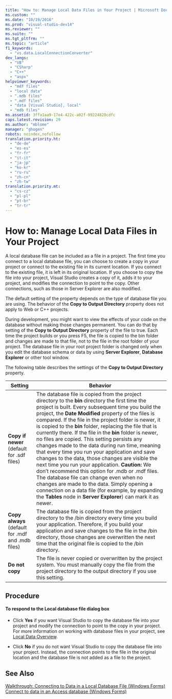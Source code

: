 ```yaml
---
title: "How to: Manage Local Data Files in Your Project | Microsoft Docs"
ms.custom: ""
ms.date: "10/19/2016"
ms.prod: "visual-studio-dev14"
ms.reviewer: ""
ms.suite: ""
ms.tgt_pltfrm: ""
ms.topic: "article"
f1_keywords: 
  - "vs.data.LocalConnectionConverter"
dev_langs: 
  - "VB"
  - "CSharp"
  - "C++"
  - "aspx"
helpviewer_keywords: 
  - "mdf files"
  - "local data"
  - ".mdb files"
  - ".mdf files"
  - "data [Visual Studio], local"
  - "mdb files"
ms.assetid: 3ffa1aa9-17e4-422c-a02f-09224828cdfc
caps.latest.revision: 29
ms.author: "mblome"
manager: "ghogen"
robots: noindex,nofollow
translation.priority.ht: 
  - "de-de"
  - "es-es"
  - "fr-fr"
  - "it-it"
  - "ja-jp"
  - "ko-kr"
  - "ru-ru"
  - "zh-cn"
  - "zh-tw"
translation.priority.mt: 
  - "cs-cz"
  - "pl-pl"
  - "pt-br"
  - "tr-tr"
---
```

# How to: Manage Local Data Files in Your Project
A local database file can be included as a file in a project. The first time you connect to a local database file, you can choose to create a copy in your project or connect to the existing file in its current location. If you connect to the existing file, it is left in its original location. If you choose to copy the file into your project, Visual Studio creates a copy of it, adds it to your project, and modifies the connection to point to the copy. Other connections, such as those in Server Explorer are also modified.  
  
 The default setting of the property depends on the type of database file you are using. The behavior of the **Copy to Output Directory** property does not apply to Web or C++ projects.  
  
 During development, you might want to view the effects of your code on the database without making those changes permanent. You can do that by setting of the **Copy to Output Directory** property of the file to true. Each time the project builds or you press F5, the file is copied to the bin folder and changes are made to that file, not to the file in the root folder of your project. The database file in your root project folder is changed only when you edit the database schema or data by using **Server Explorer**, **Database Explorer** or other tool window.  
  
 The following table describes the settings of the **Copy to Output Directory** property.  
  
|Setting|Behavior|  
|-------------|--------------|  
|**Copy if newer** (default for .sdf files)|The database file is copied from the project directory to the **bin** directory the first time the project is built. Every subsequent time you build the project, the **Date Modified** property of the files is compared. If the file in the project folder is newer, it is copied to the **bin** folder, replacing the file that is currently there. If the file in the **bin** folder is newer, no files are copied. This setting persists any changes made to the data during run time, meaning that every time you run your application and save changes to the data, those changes are visible the next time you run your application. **Caution:**  We don’t recommend this option for .mdb or .mdf files. The database file can change even when no changes are made to the data. Simply opening a connection on a data file (for example, by expanding the **Tables** node in **Server Explorer**) can mark it as newer.|  
|**Copy always** (default for .mdf and .mdb files)|The database file is copied from the project directory to the /bin directory every time you build your application. Therefore, if you build your application and save changes to the file in the /bin directory, those changes are overwritten the next time that the original file is copied to the /bin directory.|  
|**Do not copy**|The file is never copied or overwritten by the project system. You must manually copy the file from the project directory to the output directory if you use this setting.|  
  
## Procedure  
  
#### To respond to the Local database file dialog box  
  
-   Click **Yes** if you want Visual Studio to copy the database file into your project and modify the connection to point to the copy in your project. For more information on working with database files in your project, see [Local Data Overview](../data-tools/local-data-overview.md).  
  
-   Click **No** if you do not want Visual Studio to copy the database file into your project. Instead, the connection points to the file in the original location and the database file is not added as a file to the project.  
  
## See Also  
 [Walkthrough: Connecting to Data in a Local Database File (Windows Forms)](../data-tools/walkthrough--connecting-to-data-in-a-local-database-file--windows-forms-.md)   
 [Connect to data in an Access database (Windows Forms)](../data-tools/connect-to-data-in-an-access-database--windows-forms-.md)